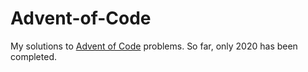 # Advent-of-Code

My solutions to [Advent of Code](https://adventofcode.com/) problems. So far, only 2020 has been completed.